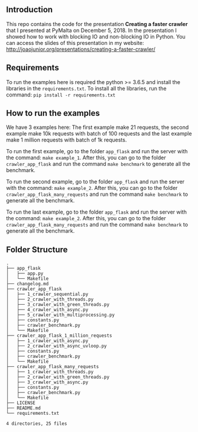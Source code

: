 ## Introduction

This repo contains the code for the presentation **Creating a faster crawler** that I presented at
PyMalta on December 5, 2018.
In the presentation I showed how to work with blocking IO and non-blocking IO in Python.
You can access the slides of this presentation in my website: http://joaojunior.org/presentations/creating-a-faster-crawler/

## Requirements
To run the examples here is required the python >= 3.6.5 and install the libraries in the `requirements.txt`.
To install all the libraries, run the command: `pip install -r requirements.txt`

## How to run the examples
We have 3 examples here: The first example make 21 requests, the second example make 10k requests with batch of 100 requests
and the last example make 1 million requests with batch of 1k requests.

To run the first example, go to the folder `app_flask` and run the server with the command: `make example_1`.
After this, you can go to the folder `crawler_app_flask` and run the command `make benchmark` to generate all the benchmark.

To run the second example, go to the folder `app_flask` and run the server with the command: `make example_2`.
After this, you can go to the folder `crawler_app_flask_many_requests` and run the command `make benchmark` to generate all the benchmark.

To run the last example, go to the folder `app_flask` and run the server with the command: `make example_2`.
After this, you can go to the folder `crawler_app_flask_many_requests` and run the command `make benchmark` to generate all the benchmark.


## Folder Structure
```
.
├── app_flask
│   ├── app.py
│   └── Makefile
├── changelog.md
├── crawler_app_flask
│   ├── 1_crawler_sequential.py
│   ├── 2_crawler_with_threads.py
│   ├── 3_crawler_with_green_threads.py
│   ├── 4_crawler_with_async.py
│   ├── 5_crawler_with_multiprocessing.py
│   ├── constants.py
│   ├── crawler_benchmark.py
│   └── Makefile
├── crawler_app_flask_1_million_requests
│   ├── 1_crawler_with_async.py
│   ├── 2_crawler_with_async_uvloop.py
│   ├── constants.py
│   ├── crawler_benchmark.py
│   └── Makefile
├── crawler_app_flask_many_requests
│   ├── 1_crawler_with_threads.py
│   ├── 2_crawler_with_green_threads.py
│   ├── 3_crawler_with_async.py
│   ├── constants.py
│   ├── crawler_benchmark.py
│   └── Makefile
├── LICENSE
├── README.md
└── requirements.txt

4 directories, 25 files
```

